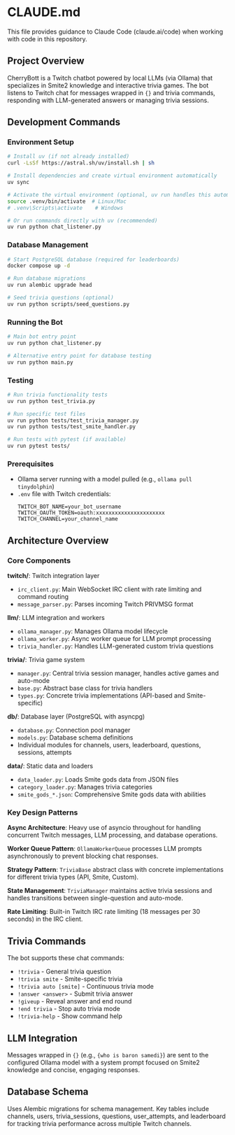 # CLAUDE.md

This file provides guidance to Claude Code (claude.ai/code) when working with code in this repository.

## Project Overview

CherryBott is a Twitch chatbot powered by local LLMs (via Ollama) that specializes in Smite2 knowledge and interactive trivia games. The bot listens to Twitch chat for messages wrapped in `{}` and trivia commands, responding with LLM-generated answers or managing trivia sessions.

## Development Commands

### Environment Setup
```bash
# Install uv (if not already installed)
curl -LsSf https://astral.sh/uv/install.sh | sh

# Install dependencies and create virtual environment automatically
uv sync

# Activate the virtual environment (optional, uv run handles this automatically)
source .venv/bin/activate  # Linux/Mac
# .venv\Scripts\activate    # Windows

# Or run commands directly with uv (recommended)
uv run python chat_listener.py
```

### Database Management
```bash
# Start PostgreSQL database (required for leaderboards)
docker compose up -d

# Run database migrations
uv run alembic upgrade head

# Seed trivia questions (optional)
uv run python scripts/seed_questions.py
```

### Running the Bot
```bash
# Main bot entry point
uv run python chat_listener.py

# Alternative entry point for database testing
uv run python main.py
```

### Testing
```bash
# Run trivia functionality tests
uv run python test_trivia.py

# Run specific test files
uv run python tests/test_trivia_manager.py
uv run python tests/test_smite_handler.py

# Run tests with pytest (if available)
uv run pytest tests/
```

### Prerequisites
- Ollama server running with a model pulled (e.g., `ollama pull tinydolphin`)
- `.env` file with Twitch credentials:
  ```
  TWITCH_BOT_NAME=your_bot_username
  TWITCH_OAUTH_TOKEN=oauth:xxxxxxxxxxxxxxxxxxxxxx
  TWITCH_CHANNEL=your_channel_name
  ```

## Architecture Overview

### Core Components

**twitch/**: Twitch integration layer
- `irc_client.py`: Main WebSocket IRC client with rate limiting and command routing
- `message_parser.py`: Parses incoming Twitch PRIVMSG format

**llm/**: LLM integration and workers
- `ollama_manager.py`: Manages Ollama model lifecycle
- `ollama_worker.py`: Async worker queue for LLM prompt processing
- `trivia_handler.py`: Handles LLM-generated custom trivia questions

**trivia/**: Trivia game system
- `manager.py`: Central trivia session manager, handles active games and auto-mode
- `base.py`: Abstract base class for trivia handlers
- `types.py`: Concrete trivia implementations (API-based and Smite-specific)

**db/**: Database layer (PostgreSQL with asyncpg)
- `database.py`: Connection pool manager
- `models.py`: Database schema definitions
- Individual modules for channels, users, leaderboard, questions, sessions, attempts

**data/**: Static data and loaders
- `data_loader.py`: Loads Smite gods data from JSON files
- `category_loader.py`: Manages trivia categories
- `smite_gods_*.json`: Comprehensive Smite gods data with abilities

### Key Design Patterns

**Async Architecture**: Heavy use of asyncio throughout for handling concurrent Twitch messages, LLM processing, and database operations.

**Worker Queue Pattern**: `OllamaWorkerQueue` processes LLM prompts asynchronously to prevent blocking chat responses.

**Strategy Pattern**: `TriviaBase` abstract class with concrete implementations for different trivia types (API, Smite, Custom).

**State Management**: `TriviaManager` maintains active trivia sessions and handles transitions between single-question and auto-mode.

**Rate Limiting**: Built-in Twitch IRC rate limiting (18 messages per 30 seconds) in the IRC client.

## Trivia Commands

The bot supports these chat commands:
- `!trivia` - General trivia question
- `!trivia smite` - Smite-specific trivia
- `!trivia auto [smite]` - Continuous trivia mode
- `!answer <answer>` - Submit trivia answer
- `!giveup` - Reveal answer and end round
- `!end trivia` - Stop auto trivia mode
- `!trivia-help` - Show command help

## LLM Integration

Messages wrapped in `{}` (e.g., `{who is baron samedi}`) are sent to the configured Ollama model with a system prompt focused on Smite2 knowledge and concise, engaging responses.

## Database Schema

Uses Alembic migrations for schema management. Key tables include channels, users, trivia_sessions, questions, user_attempts, and leaderboard for tracking trivia performance across multiple Twitch channels.